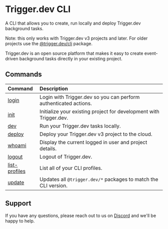 # Trigger.dev CLI

A CLI that allows you to create, run locally and deploy Trigger.dev background tasks.

Note: this only works with Trigger.dev v3 projects and later. For older projects use the [@trigger.dev/cli](https://www.npmjs.com/package/@trigger.dev/cli) package.

Trigger.dev is an open source platform that makes it easy to create event-driven background tasks directly in your existing project.

## Commands

| Command                                                              | Description                                                        |
| :------------------------------------------------------------------- | :----------------------------------------------------------------- |
| [login](https://trigger.dev/docs/cli-login-commands)                 | Login with Trigger.dev so you can perform authenticated actions.   |
| [init](https://trigger.dev/docs/cli-init-commands)                   | Initialize your existing project for development with Trigger.dev. |
| [dev](https://trigger.dev/docs/cli-dev-commands)                     | Run your Trigger.dev tasks locally.                                |
| [deploy](https://trigger.dev/docs/cli-deploy-commands)               | Deploy your Trigger.dev v3 project to the cloud.                   |
| [whoami](https://trigger.dev/docs/cli-whoami-commands)               | Display the current logged in user and project details.            |
| [logout](https://trigger.dev/docs/cli-logout-commands)               | Logout of Trigger.dev.                                             |
| [list-profiles](https://trigger.dev/docs/cli-list-profiles-commands) | List all of your CLI profiles.                                     |
| [update](https://trigger.dev/docs/cli-update-commands)               | Updates all `@trigger.dev/*` packages to match the CLI version.    |

## Support

If you have any questions, please reach out to us on [Discord](https://trigger.dev/discord) and we'll be happy to help.
